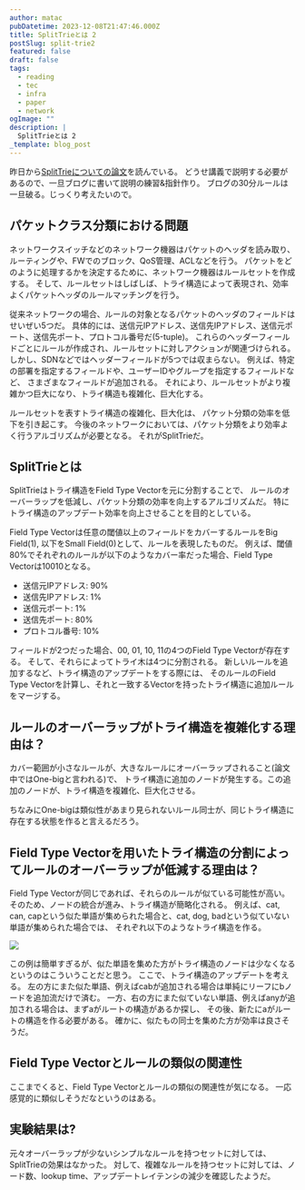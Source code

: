 ```yaml
---
author: matac
pubDatetime: 2023-12-08T21:47:46.000Z
title: SplitTrieとは 2
postSlug: split-trie2
featured: false
draft: false
tags:
  - reading
  - tec
  - infra
  - paper
  - network
ogImage: ""
description: |
  SplitTrieとは 2
_template: blog_post
---
```


昨日から[SplitTrieについての論文](https://www.mdpi.com/2079-9292/11/2/199)を読んでいる。
どうせ講義で説明する必要があるので、一旦ブログに書いて説明の練習&指針作り。
ブログの30分ルールは一旦破る。じっくり考えたいので。

## パケットクラス分類における問題

ネットワークスイッチなどのネットワーク機器はパケットのヘッダを読み取り、
ルーティングや、FWでのブロック、QoS管理、ACLなどを行う。
パケットをどのように処理するかを決定するために、ネットワーク機器はルールセットを作成する。
そして、ルールセットはしばしば、トライ構造によって表現され、効率よくパケットヘッダのルールマッチングを行う。

従来ネットワークの場合、ルールの対象となるパケットのヘッダのフィールドはせいぜい5つだ。
具体的には、送信元IPアドレス、送信先IPアドレス、送信元ポート、送信先ポート、プロトコル番号だ(5-tuple)。
これらのヘッダーフィールドごとにルールが作成され、ルールセットに対しアクションが関連づけられる。
しかし、SDNなどではヘッダーフィールドが5つでは収まらない。
例えば、特定の部署を指定するフィールドや、ユーザーIDやグループを指定するフィールドなど、
さまざまなフィールドが追加される。
それにより、ルールセットがより複雑かつ巨大になり、トライ構造も複雑化、巨大化する。

ルールセットを表すトライ構造の複雑化、巨大化は、
パケット分類の効率を低下を引き起こす。
今後のネットワークにおいては、パケット分類をより効率よく行うアルゴリズムが必要となる。
それがSplitTrieだ。

## SplitTrieとは

SplitTrieはトライ構造をField Type Vectorを元に分割することで、
ルールのオーバーラップを低減し、パケット分類の効率を向上するアルゴリズムだ。
特にトライ構造のアップデート効率を向上させることを目的としている。

Field Type Vectorは任意の閾値以上のフィールドをカバーするルールをBig Field(1),
以下をSmall Field(0)として、ルールを表現したものだ。
例えば、閾値80%でそれぞれのルールが以下のようなカバー率だった場合、Field Type Vectorは10010となる。

- 送信元IPアドレス: 90%
- 送信先IPアドレス: 1%
- 送信元ポート: 1%
- 送信先ポート: 80%
- プロトコル番号: 10%

フィールドが2つだった場合、00, 01, 10, 11の4つのField Type Vectorが存在する。
そして、それらによってトライ木は4つに分割される。
新しいルールを追加するなど、トライ構造のアップデートをする際には、
そのルールのField Type Vectorを計算し、それと一致するVectorを持ったトライ構造に追加ルールをマージする。

## ルールのオーバーラップがトライ構造を複雑化する理由は？

カバー範囲が小さなルールが、大きなルールにオーバーラップされること(論文中ではOne-bigと言われる)で、
トライ構造に追加のノードが発生する。この追加のノードが、トライ構造を複雑化、巨大化させる。

ちなみにOne-bigは類似性があまり見られないルール同士が、同じトライ構造に存在する状態を作ると言えるだろう。

## Field Type Vectorを用いたトライ構造の分割によってルールのオーバーラップが低減する理由は？

Field Type Vectorが同じであれば、それらのルールが似ている可能性が高い。
そのため、ノードの統合が進み、トライ構造が簡略化される。
例えば、cat, can, capという似た単語が集められた場合と、cat, dog, badという似ていない単語が集められた場合では、
それぞれ以下のようなトライ構造を作る。

![](/img/trie-cat.png)

この例は簡単すぎるが、似た単語を集めた方がトライ構造のノードは少なくなるというのはこういうことだと思う。
ここで、トライ構造のアップデートを考える。
左の方にまた似た単語、例えばcabが追加される場合は単純にリーフにbノードを追加流だけで済む。
一方、右の方にまた似ていない単語、例えばanyが追加される場合は、まずaがルートの構造があるか探し、
その後、新たにaがルートの構造を作る必要がある。
確かに、似たもの同士を集めた方が効率は良さそうだ。

## Field Type Vectorとルールの類似の関連性

ここまでくると、Field Type Vectorとルールの類似の関連性が気になる。
一応感覚的に類似しそうだなというのはある。

## 実験結果は?

元々オーバーラップが少ないシンプルなルールを持つセットに対しては、SplitTrieの効果はなかった。
対して、複雑なルールを持つセットに対しては、ノード数、lookup time、アップデートレイテンシの減少を確認したようだ。
